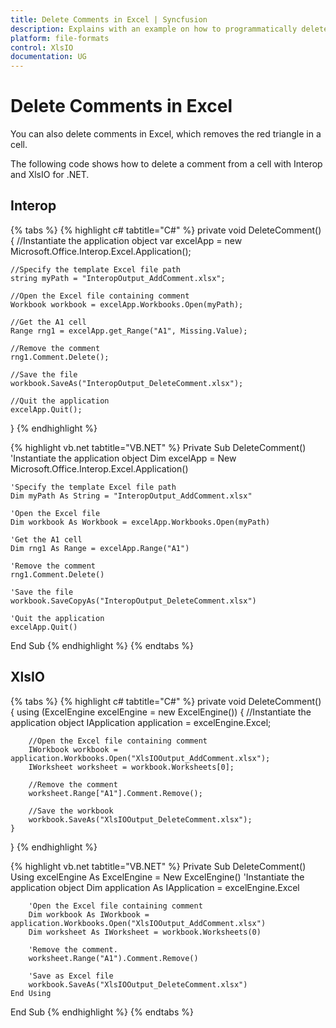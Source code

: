 ```yaml
---
title: Delete Comments in Excel | Syncfusion
description: Explains with an example on how to programmatically delete Excel comments using Interop and Essential XlsIO.
platform: file-formats
control: XlsIO
documentation: UG
---
```


# Delete Comments in Excel

You can also delete comments in Excel, which removes the red triangle in a cell.

The following code shows how to delete a comment from a cell with Interop and XlsIO for .NET.

## Interop

{% tabs %}
{% highlight c# tabtitle="C#" %}
private void DeleteComment()
{
    //Instantiate the application object
    var excelApp = new Microsoft.Office.Interop.Excel.Application();

    //Specify the template Excel file path
    string myPath = "InteropOutput_AddComment.xlsx";

    //Open the Excel file containing comment
    Workbook workbook = excelApp.Workbooks.Open(myPath);

    //Get the A1 cell
    Range rng1 = excelApp.get_Range("A1", Missing.Value);

    //Remove the comment
    rng1.Comment.Delete();

    //Save the file
    workbook.SaveAs("InteropOutput_DeleteComment.xlsx");

    //Quit the application
    excelApp.Quit();
}
{% endhighlight %}

{% highlight vb.net tabtitle="VB.NET" %}
Private Sub DeleteComment()
    'Instantiate the application object
    Dim excelApp = New Microsoft.Office.Interop.Excel.Application()

    'Specify the template Excel file path
    Dim myPath As String = "InteropOutput_AddComment.xlsx"

    'Open the Excel file
    Dim workbook As Workbook = excelApp.Workbooks.Open(myPath)

    'Get the A1 cell
    Dim rng1 As Range = excelApp.Range("A1")

    'Remove the comment
    rng1.Comment.Delete()

    'Save the file
    workbook.SaveCopyAs("InteropOutput_DeleteComment.xlsx")

    'Quit the application
    excelApp.Quit()
End Sub
{% endhighlight %}
{% endtabs %}

## XlsIO

{% tabs %}
{% highlight c# tabtitle="C#" %}
private void DeleteComment()
{
    using (ExcelEngine excelEngine = new ExcelEngine())
    {
        //Instantiate the application object
        IApplication application = excelEngine.Excel;

        //Open the Excel file containing comment
        IWorkbook workbook = application.Workbooks.Open("XlsIOOutput_AddComment.xlsx");
        IWorksheet worksheet = workbook.Worksheets[0];

        //Remove the comment
        worksheet.Range["A1"].Comment.Remove();

        //Save the workbook
        workbook.SaveAs("XlsIOOutput_DeleteComment.xlsx");
    }
}
{% endhighlight %}

{% highlight vb.net tabtitle="VB.NET" %}
Private Sub DeleteComment()
    Using excelEngine As ExcelEngine = New ExcelEngine()
        'Instantiate the application object
        Dim application As IApplication = excelEngine.Excel

        'Open the Excel file containing comment
        Dim workbook As IWorkbook = application.Workbooks.Open("XlsIOOutput_AddComment.xlsx")
        Dim worksheet As IWorksheet = workbook.Worksheets(0)

        'Remove the comment.
        worksheet.Range("A1").Comment.Remove()

        'Save as Excel file
        workbook.SaveAs("XlsIOOutput_DeleteComment.xlsx")
    End Using
End Sub
{% endhighlight %}
{% endtabs %}

